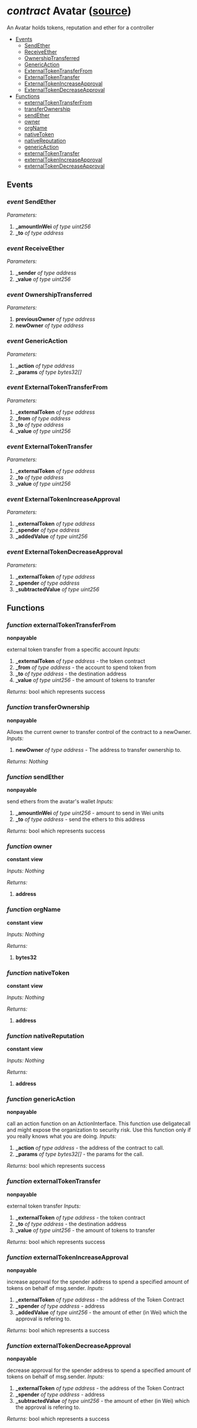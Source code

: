 # *contract* Avatar ([source](https://github.com/daostack/daostack/tree/master/./contracts/controller/Avatar.sol))
An Avatar holds tokens, reputation and ether for a controller

- [Events](#events)
    - [SendEther](#event-sendether)
    - [ReceiveEther](#event-receiveether)
    - [OwnershipTransferred](#event-ownershiptransferred)
    - [GenericAction](#event-genericaction)
    - [ExternalTokenTransferFrom](#event-externaltokentransferfrom)
    - [ExternalTokenTransfer](#event-externaltokentransfer)
    - [ExternalTokenIncreaseApproval](#event-externaltokenincreaseapproval)
    - [ExternalTokenDecreaseApproval](#event-externaltokendecreaseapproval)
- [Functions](#functions)
    - [externalTokenTransferFrom](#function-externaltokentransferfrom)
    - [transferOwnership](#function-transferownership)
    - [sendEther](#function-sendether)
    - [owner](#function-owner)
    - [orgName](#function-orgname)
    - [nativeToken](#function-nativetoken)
    - [nativeReputation](#function-nativereputation)
    - [genericAction](#function-genericaction)
    - [externalTokenTransfer](#function-externaltokentransfer)
    - [externalTokenIncreaseApproval](#function-externaltokenincreaseapproval)
    - [externalTokenDecreaseApproval](#function-externaltokendecreaseapproval)

## Events
### *event* SendEther
*Parameters:*
1. **_amountInWei** *of type uint256*
2. **_to** *of type address*

### *event* ReceiveEther
*Parameters:*
1. **_sender** *of type address*
2. **_value** *of type uint256*

### *event* OwnershipTransferred
*Parameters:*
1. **previousOwner** *of type address*
2. **newOwner** *of type address*

### *event* GenericAction
*Parameters:*
1. **_action** *of type address*
2. **_params** *of type bytes32[]*

### *event* ExternalTokenTransferFrom
*Parameters:*
1. **_externalToken** *of type address*
2. **_from** *of type address*
3. **_to** *of type address*
4. **_value** *of type uint256*

### *event* ExternalTokenTransfer
*Parameters:*
1. **_externalToken** *of type address*
2. **_to** *of type address*
3. **_value** *of type uint256*

### *event* ExternalTokenIncreaseApproval
*Parameters:*
1. **_externalToken** *of type address*
2. **_spender** *of type address*
3. **_addedValue** *of type uint256*

### *event* ExternalTokenDecreaseApproval
*Parameters:*
1. **_externalToken** *of type address*
2. **_spender** *of type address*
3. **_subtractedValue** *of type uint256*

## Functions
### *function* externalTokenTransferFrom
**nonpayable**

external token transfer from a specific account
*Inputs:*
1. **_externalToken** *of type address* - the token contract
2. **_from** *of type address* - the account to spend token from
3. **_to** *of type address* - the destination address
4. **_value** *of type uint256* - the amount of tokens to transfer

*Returns:*
bool which represents success

### *function* transferOwnership
**nonpayable**

Allows the current owner to transfer control of the contract to a newOwner.
*Inputs:*
1. **newOwner** *of type address* - The address to transfer ownership to.

*Returns:*
*Nothing*

### *function* sendEther
**nonpayable**

send ethers from the avatar's wallet
*Inputs:*
1. **_amountInWei** *of type uint256* - amount to send in Wei units
2. **_to** *of type address* - send the ethers to this address

*Returns:*
bool which represents success

### *function* owner
**constant**
**view**

*Inputs:*
*Nothing*

*Returns:*
1. **address**

### *function* orgName
**constant**
**view**

*Inputs:*
*Nothing*

*Returns:*
1. **bytes32**

### *function* nativeToken
**constant**
**view**

*Inputs:*
*Nothing*

*Returns:*
1. **address**

### *function* nativeReputation
**constant**
**view**

*Inputs:*
*Nothing*

*Returns:*
1. **address**

### *function* genericAction
**nonpayable**

call an action function on an ActionInterface. This function use deligatecall and might expose the organization to security risk. Use this function only if you really knows what you are doing.
*Inputs:*
1. **_action** *of type address* - the address of the contract to call.
2. **_params** *of type bytes32[]* - the params for the call.

*Returns:*
bool which represents success

### *function* externalTokenTransfer
**nonpayable**

external token transfer
*Inputs:*
1. **_externalToken** *of type address* - the token contract
2. **_to** *of type address* - the destination address
3. **_value** *of type uint256* - the amount of tokens to transfer

*Returns:*
bool which represents success

### *function* externalTokenIncreaseApproval
**nonpayable**

increase approval for the spender address to spend a specified amount of tokens     on behalf of msg.sender.
*Inputs:*
1. **_externalToken** *of type address* - the address of the Token Contract
2. **_spender** *of type address* - address
3. **_addedValue** *of type uint256* - the amount of ether (in Wei) which the approval is refering to.

*Returns:*
bool which represents a success

### *function* externalTokenDecreaseApproval
**nonpayable**

decrease approval for the spender address to spend a specified amount of tokens     on behalf of msg.sender.
*Inputs:*
1. **_externalToken** *of type address* - the address of the Token Contract
2. **_spender** *of type address* - address
3. **_subtractedValue** *of type uint256* - the amount of ether (in Wei) which the approval is refering to.

*Returns:*
bool which represents a success

